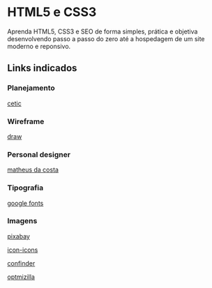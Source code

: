 # HTML5 e CSS3
Aprenda HTML5, CSS3 e SEO de forma simples, prática e objetiva desenvolvendo passo a 
passo do zero até a hospedagem de um site moderno e reponsivo.
##  Links  indicados
###  Planejamento
[cetic](https://www.cetic.br/)

### Wireframe
[draw](https://app.diagrams.net/)
### Personal designer
[matheus da costa](http://matheusdacosta.art.br/)
### Tipografia
[google fonts](https://fonts.google.com/)
### Imagens
[pixabay](https://pixabay.com/pt/)

[icon-icons](https://icon-icons.com/pt/)

[confinder](https://www.iconfinder.com/)

[optmizilla](https://imagecompressor.com/pt/)
